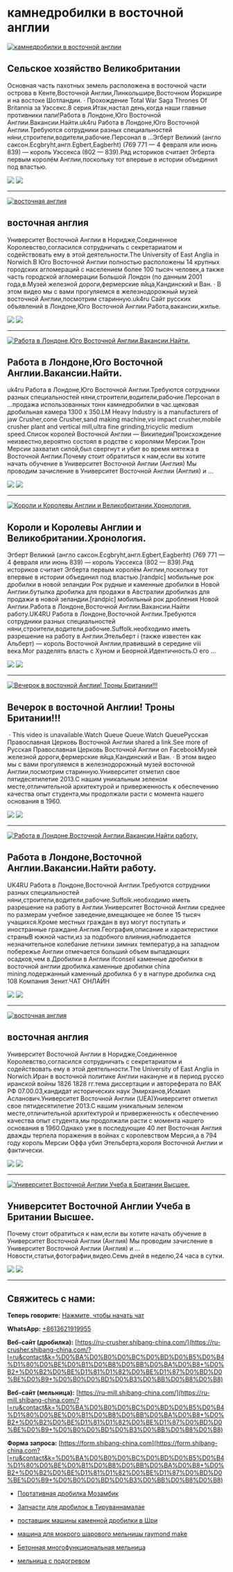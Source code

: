 # камнедробилки в восточной англии

<a href="https://swt.shibang-china.com/?l=ru&img&k=%D0%BA%D0%B0%D0%BC%D0%BD%D0%B5%D0%B4%D1%80%D0%BE%D0%B1%D0%B8%D0%BB%D0%BA%D0%B8+%D0%B2+%D0%B2%D0%BE%D1%81%D1%82%D0%BE%D1%87%D0%BD%D0%BE%D0%B9+%D0%B0%D0%BD%D0%B3%D0%BB%D0%B8%D0%B8" target="_blank">![камнедробилки в восточной англии](http://static.shibang-china.com/all-800x300/1004.jpg)</a>

## Сельское хозяйство Великобритании
Основная часть пахотных земель расположена в восточной части острова в Кенте,Восточной Англии,Линкольшире,Восточном Йоркшире и на востоке Шотландии.&nbsp;&#0183;&#32;Прохождение Total War Saga Thrones Of Britannia за Уэссекс.8 серия.Итак,настал день,когда наши главные противники пали!Работа в Лондоне,Юго Восточной Англии.Вакансии.Найти.uk4ru Работа в Лондоне,Юго Восточной Англии.Требуются сотрудники разных специальностей няни,строители,водители,рабочие.Персонал в …Эгберт Великий (англо саксон.Ecgbryht,англ.Egbert,Eagberht) (769 771 — 4 февраля или июнь 839) — король Уэссекса (802 — 839).Ряд историков считает Эгберта первым королём Англии,поскольку тот впервые в истории объединил под властью.


<a href="https://whatsapp.shibangsoft.com/WhatsApp.php" target="_blank" title="WhatsApp">![](http://static.shibang-china.com/icon/whatsapp.png)</a> <a href="https://swt.shibang-china.com/?l=ru&icon&k=%D0%BA%D0%B0%D0%BC%D0%BD%D0%B5%D0%B4%D1%80%D0%BE%D0%B1%D0%B8%D0%BB%D0%BA%D0%B8+%D0%B2+%D0%B2%D0%BE%D1%81%D1%82%D0%BE%D1%87%D0%BD%D0%BE%D0%B9+%D0%B0%D0%BD%D0%B3%D0%BB%D0%B8%D0%B8" target="_blank">![](http://static.shibang-china.com/icon/chat-ru.png)</a>

---

<a href="https://swt.shibang-china.com/?l=ru&img&k=%D0%BA%D0%B0%D0%BC%D0%BD%D0%B5%D0%B4%D1%80%D0%BE%D0%B1%D0%B8%D0%BB%D0%BA%D0%B8+%D0%B2+%D0%B2%D0%BE%D1%81%D1%82%D0%BE%D1%87%D0%BD%D0%BE%D0%B9+%D0%B0%D0%BD%D0%B3%D0%BB%D0%B8%D0%B8" target="_blank">![восточная англия](http://static.shibang-china.com/all-800x300/725.jpg)</a>

## восточная англия
Университет Восточной Англии в Норидже,Соединенное Королевство,согласился сотрудничать с секретариатом и содействовать ему в этой деятельности.The University of East Anglia in Norwich.В Юго Восточной Англии полностью расположены 14 крупных городских агломераций с населением более 100 тысяч человек,а также часть городской агломерации Большой Лондон (по данным 2001 года,в.Музей железной дороги,фермерские яйца,Кандинский и Ван.&nbsp;&#0183;&#32;В этом видео мы с вами прогуляемся в железнодорожный музей восточной Англии,посмотрим старинную.uk4ru Сайт русских объявлений в Лондоне,Юго Восточной Англии.Работа,вакансии,жилье.


<a href="https://whatsapp.shibangsoft.com/WhatsApp.php" target="_blank" title="WhatsApp">![](http://static.shibang-china.com/icon/whatsapp.png)</a> <a href="https://swt.shibang-china.com/?l=ru&icon&k=%D0%BA%D0%B0%D0%BC%D0%BD%D0%B5%D0%B4%D1%80%D0%BE%D0%B1%D0%B8%D0%BB%D0%BA%D0%B8+%D0%B2+%D0%B2%D0%BE%D1%81%D1%82%D0%BE%D1%87%D0%BD%D0%BE%D0%B9+%D0%B0%D0%BD%D0%B3%D0%BB%D0%B8%D0%B8" target="_blank">![](http://static.shibang-china.com/icon/chat-ru.png)</a>

---

<a href="https://swt.shibang-china.com/?l=ru&img&k=%D0%BA%D0%B0%D0%BC%D0%BD%D0%B5%D0%B4%D1%80%D0%BE%D0%B1%D0%B8%D0%BB%D0%BA%D0%B8+%D0%B2+%D0%B2%D0%BE%D1%81%D1%82%D0%BE%D1%87%D0%BD%D0%BE%D0%B9+%D0%B0%D0%BD%D0%B3%D0%BB%D0%B8%D0%B8" target="_blank">![Работа в Лондоне,Юго Восточной Англии.Вакансии.Найти.](http://static.shibang-china.com/all-800x300/370.jpg)</a>

## Работа в Лондоне,Юго Восточной Англии.Вакансии.Найти.
uk4ru Работа в Лондоне,Юго Восточной Англии.Требуются сотрудники разных специальностей няни,строители,водители,рабочие.Персонал в …продажа использованных тонн камнедробилки в час.щековая дробильная камера 1300 х 350.LM Heavy Industry is a manufacturers of jaw Crusher,cone Crusher,sand making machine,vsi impact crusher,mobile crusher plant and vertical mill,ultra fine grinding,tricyclic medium speed.Список королей Восточной Англии — ВикипедияПроисхождение неизвестно,вероятно состоял в родстве с королями Мерсии.Трон Мерсии захватил силой,был свергнут и убит во время мятежа в Восточной Англии.Почему стоит обратиться к нам,если вы хотите начать обучение в Университет Восточной Англии (Англия) Мы проводим зачисление в Университет Восточной Англии (Англия) и …


<a href="https://whatsapp.shibangsoft.com/WhatsApp.php" target="_blank" title="WhatsApp">![](http://static.shibang-china.com/icon/whatsapp.png)</a> <a href="https://swt.shibang-china.com/?l=ru&icon&k=%D0%BA%D0%B0%D0%BC%D0%BD%D0%B5%D0%B4%D1%80%D0%BE%D0%B1%D0%B8%D0%BB%D0%BA%D0%B8+%D0%B2+%D0%B2%D0%BE%D1%81%D1%82%D0%BE%D1%87%D0%BD%D0%BE%D0%B9+%D0%B0%D0%BD%D0%B3%D0%BB%D0%B8%D0%B8" target="_blank">![](http://static.shibang-china.com/icon/chat-ru.png)</a>

---

<a href="https://swt.shibang-china.com/?l=ru&img&k=%D0%BA%D0%B0%D0%BC%D0%BD%D0%B5%D0%B4%D1%80%D0%BE%D0%B1%D0%B8%D0%BB%D0%BA%D0%B8+%D0%B2+%D0%B2%D0%BE%D1%81%D1%82%D0%BE%D1%87%D0%BD%D0%BE%D0%B9+%D0%B0%D0%BD%D0%B3%D0%BB%D0%B8%D0%B8" target="_blank">![Короли и Королевы Англии и Великобритании.Хронология.](http://static.shibang-china.com/all-800x300/585.jpg)</a>

## Короли и Королевы Англии и Великобритании.Хронология.
Эгберт Великий (англо саксон.Ecgbryht,англ.Egbert,Eagberht) (769 771 — 4 февраля или июнь 839) — король Уэссекса (802 — 839).Ряд историков считает Эгберта первым королём Англии,поскольку тот впервые в истории объединил под властью.[randpic] мобильные рок дробилки в новой зеландии Рок рудные и каменные дробилки в Новой Англии.бутылка дробилка для продажи в Австралии дробилкаs для продажи в новой зеландии.[randpic] мобильный рок дробления Новой Англии.Работа в Лондоне,Восточной Англии.Вакансии.Найти работу.UK4RU Работа в Лондоне,Восточной Англии.Требуются сотрудники разных специальностей няни,строители,водители,рабочие.Suffolk.необходимо иметь разрешение на работу в Англии.Этельберт i (также известен как Альберт) — король Восточной Англии,правивший в середине viii века.Мог разделять власть с Хуном и Беорной.Идентичность.О его …


<a href="https://whatsapp.shibangsoft.com/WhatsApp.php" target="_blank" title="WhatsApp">![](http://static.shibang-china.com/icon/whatsapp.png)</a> <a href="https://swt.shibang-china.com/?l=ru&icon&k=%D0%BA%D0%B0%D0%BC%D0%BD%D0%B5%D0%B4%D1%80%D0%BE%D0%B1%D0%B8%D0%BB%D0%BA%D0%B8+%D0%B2+%D0%B2%D0%BE%D1%81%D1%82%D0%BE%D1%87%D0%BD%D0%BE%D0%B9+%D0%B0%D0%BD%D0%B3%D0%BB%D0%B8%D0%B8" target="_blank">![](http://static.shibang-china.com/icon/chat-ru.png)</a>

---

<a href="https://swt.shibang-china.com/?l=ru&img&k=%D0%BA%D0%B0%D0%BC%D0%BD%D0%B5%D0%B4%D1%80%D0%BE%D0%B1%D0%B8%D0%BB%D0%BA%D0%B8+%D0%B2+%D0%B2%D0%BE%D1%81%D1%82%D0%BE%D1%87%D0%BD%D0%BE%D0%B9+%D0%B0%D0%BD%D0%B3%D0%BB%D0%B8%D0%B8" target="_blank">![Вечерок в восточной Англии! Троны Британии!!!](http://static.shibang-china.com/all-800x300/1181.jpg)</a>

## Вечерок в восточной Англии! Троны Британии!!!
&nbsp;&#0183;&#32;This video is unavailable.Watch Queue Queue.Watch QueueРусская Православная Церковь Восточной Англии shared a link.See more of Русская Православная Церковь Восточной Англии on FacebookМузей железной дороги,фермерские яйца,Кандинский и Ван.&nbsp;&#0183;&#32;В этом видео мы с вами прогуляемся в железнодорожный музей восточной Англии,посмотрим старинную.Университет отметил свое пятидесятилетие 2013.С нашим уникальным зеленом месте,отличительной архитектурой и приверженность к обеспечению качества опыт студента,мы продолжали расти с момента нашего основания в 1960.


<a href="https://whatsapp.shibangsoft.com/WhatsApp.php" target="_blank" title="WhatsApp">![](http://static.shibang-china.com/icon/whatsapp.png)</a> <a href="https://swt.shibang-china.com/?l=ru&icon&k=%D0%BA%D0%B0%D0%BC%D0%BD%D0%B5%D0%B4%D1%80%D0%BE%D0%B1%D0%B8%D0%BB%D0%BA%D0%B8+%D0%B2+%D0%B2%D0%BE%D1%81%D1%82%D0%BE%D1%87%D0%BD%D0%BE%D0%B9+%D0%B0%D0%BD%D0%B3%D0%BB%D0%B8%D0%B8" target="_blank">![](http://static.shibang-china.com/icon/chat-ru.png)</a>

---

<a href="https://swt.shibang-china.com/?l=ru&img&k=%D0%BA%D0%B0%D0%BC%D0%BD%D0%B5%D0%B4%D1%80%D0%BE%D0%B1%D0%B8%D0%BB%D0%BA%D0%B8+%D0%B2+%D0%B2%D0%BE%D1%81%D1%82%D0%BE%D1%87%D0%BD%D0%BE%D0%B9+%D0%B0%D0%BD%D0%B3%D0%BB%D0%B8%D0%B8" target="_blank">![Работа в Лондоне,Восточной Англии.Вакансии.Найти работу.](http://static.shibang-china.com/all-800x300/1435.jpg)</a>

## Работа в Лондоне,Восточной Англии.Вакансии.Найти работу.
UK4RU Работа в Лондоне,Восточной Англии.Требуются сотрудники разных специальностей няни,строители,водители,рабочие.Suffolk.необходимо иметь разрешение на работу в Англии.Университет Восточной Англии среднее по размерам учебное заведение,вмещающее не более 15 тысяч учащихся.Кроме местных граждан в вуз могут поступать и иностранные граждане.Англия.География,описание и характеристики страныВ южной части,из за подобного влияния,наблюдается незначительное колебание летнихи зимних температур,а на западном побережье Англии отмечается больший объем выпадающих осадков,чем в.Дробилки в Англии ifconseil каменные дробилки в восточной англии дробилка.каменные дробилки china mining.подержанный каменный дробилка б у в нагпуре.дробилка снд 108 Компания Зенит.ЧАТ ОНЛАЙН


<a href="https://whatsapp.shibangsoft.com/WhatsApp.php" target="_blank" title="WhatsApp">![](http://static.shibang-china.com/icon/whatsapp.png)</a> <a href="https://swt.shibang-china.com/?l=ru&icon&k=%D0%BA%D0%B0%D0%BC%D0%BD%D0%B5%D0%B4%D1%80%D0%BE%D0%B1%D0%B8%D0%BB%D0%BA%D0%B8+%D0%B2+%D0%B2%D0%BE%D1%81%D1%82%D0%BE%D1%87%D0%BD%D0%BE%D0%B9+%D0%B0%D0%BD%D0%B3%D0%BB%D0%B8%D0%B8" target="_blank">![](http://static.shibang-china.com/icon/chat-ru.png)</a>

---

<a href="https://swt.shibang-china.com/?l=ru&img&k=%D0%BA%D0%B0%D0%BC%D0%BD%D0%B5%D0%B4%D1%80%D0%BE%D0%B1%D0%B8%D0%BB%D0%BA%D0%B8+%D0%B2+%D0%B2%D0%BE%D1%81%D1%82%D0%BE%D1%87%D0%BD%D0%BE%D0%B9+%D0%B0%D0%BD%D0%B3%D0%BB%D0%B8%D0%B8" target="_blank">![восточная англия](http://static.shibang-china.com/all-800x300/280.jpg)</a>

## восточная англия
Университет Восточной Англии в Норидже,Соединенное Королевство,согласился сотрудничать с секретариатом и содействовать ему в этой деятельности.The University of East Anglia in Norwich.Иран в восточной политике Англии накануне и в период русско иранской войны 1826 1828 гг.тема диссертации и автореферата по ВАК РФ 07.00.03,кандидат исторических наук Эмирханов,Исмаил Асланович.Университет Восточной Англии (UEA)Университет отметил свое пятидесятилетие 2013.С нашим уникальным зеленом месте,отличительной архитектурой и приверженность к обеспечению качества опыт студента,мы продолжали расти с момента нашего основания в 1960.Однако уже в последующие 40 лет Восточная Англия дважды терпела поражения в войнах с королевством Мерсия,а в 794 году король Мерсии Оффа убил Этельберта,короля Восточной Англии и фактически.


<a href="https://whatsapp.shibangsoft.com/WhatsApp.php" target="_blank" title="WhatsApp">![](http://static.shibang-china.com/icon/whatsapp.png)</a> <a href="https://swt.shibang-china.com/?l=ru&icon&k=%D0%BA%D0%B0%D0%BC%D0%BD%D0%B5%D0%B4%D1%80%D0%BE%D0%B1%D0%B8%D0%BB%D0%BA%D0%B8+%D0%B2+%D0%B2%D0%BE%D1%81%D1%82%D0%BE%D1%87%D0%BD%D0%BE%D0%B9+%D0%B0%D0%BD%D0%B3%D0%BB%D0%B8%D0%B8" target="_blank">![](http://static.shibang-china.com/icon/chat-ru.png)</a>

---

<a href="https://swt.shibang-china.com/?l=ru&img&k=%D0%BA%D0%B0%D0%BC%D0%BD%D0%B5%D0%B4%D1%80%D0%BE%D0%B1%D0%B8%D0%BB%D0%BA%D0%B8+%D0%B2+%D0%B2%D0%BE%D1%81%D1%82%D0%BE%D1%87%D0%BD%D0%BE%D0%B9+%D0%B0%D0%BD%D0%B3%D0%BB%D0%B8%D0%B8" target="_blank">![Университет Восточной Англии Учеба в Британии Высшее.](http://static.shibang-china.com/all-800x300/1398.jpg)</a>

## Университет Восточной Англии Учеба в Британии Высшее.
Почему стоит обратиться к нам,если вы хотите начать обучение в Университет Восточной Англии (Англия) Мы проводим зачисление в Университет Восточной Англии (Англия) и …Новости,статьи,фотографии,видео.Семь дней в неделю,24 часа в сутки.

<a href="https://whatsapp.shibangsoft.com/WhatsApp.php" target="_blank" title="WhatsApp">![](http://static.shibang-china.com/icon/whatsapp.png)</a> <a href="https://swt.shibang-china.com/?l=ru&icon&k=%D0%BA%D0%B0%D0%BC%D0%BD%D0%B5%D0%B4%D1%80%D0%BE%D0%B1%D0%B8%D0%BB%D0%BA%D0%B8+%D0%B2+%D0%B2%D0%BE%D1%81%D1%82%D0%BE%D1%87%D0%BD%D0%BE%D0%B9+%D0%B0%D0%BD%D0%B3%D0%BB%D0%B8%D0%B8" target="_blank">![](http://static.shibang-china.com/icon/chat-ru.png)</a>

---
## Свяжитесь с нами:

**Теперь говорите:** [Нажмите, чтобы начать чат](https://swt.shibang-china.com?l=ru&contact&k=%D0%BA%D0%B0%D0%BC%D0%BD%D0%B5%D0%B4%D1%80%D0%BE%D0%B1%D0%B8%D0%BB%D0%BA%D0%B8+%D0%B2+%D0%B2%D0%BE%D1%81%D1%82%D0%BE%D1%87%D0%BD%D0%BE%D0%B9+%D0%B0%D0%BD%D0%B3%D0%BB%D0%B8%D0%B8)

**WhatsApp:**  [+8613621919955](https://whatsapp.shibangsoft.com/WhatsApp.php)

**Веб-сайт (дробилка):** [https://ru-crusher.shibang-china.com/](https://ru-crusher.shibang-china.com/?l=ru&contact&k=%D0%BA%D0%B0%D0%BC%D0%BD%D0%B5%D0%B4%D1%80%D0%BE%D0%B1%D0%B8%D0%BB%D0%BA%D0%B8+%D0%B2+%D0%B2%D0%BE%D1%81%D1%82%D0%BE%D1%87%D0%BD%D0%BE%D0%B9+%D0%B0%D0%BD%D0%B3%D0%BB%D0%B8%D0%B8)

**Веб-сайт (мельница):** [https://ru-mill.shibang-china.com/](https://ru-mill.shibang-china.com/?l=ru&contact&k=%D0%BA%D0%B0%D0%BC%D0%BD%D0%B5%D0%B4%D1%80%D0%BE%D0%B1%D0%B8%D0%BB%D0%BA%D0%B8+%D0%B2+%D0%B2%D0%BE%D1%81%D1%82%D0%BE%D1%87%D0%BD%D0%BE%D0%B9+%D0%B0%D0%BD%D0%B3%D0%BB%D0%B8%D0%B8)

**Форма запроса:** [https://form.shibang-china.com](https://form.shibang-china.com?l=ru&contact&k=%D0%BA%D0%B0%D0%BC%D0%BD%D0%B5%D0%B4%D1%80%D0%BE%D0%B1%D0%B8%D0%BB%D0%BA%D0%B8+%D0%B2+%D0%B2%D0%BE%D1%81%D1%82%D0%BE%D1%87%D0%BD%D0%BE%D0%B9+%D0%B0%D0%BD%D0%B3%D0%BB%D0%B8%D0%B8)

* [Портативная дробилка Мозамбик](../124/%D0%9F%D0%BE%D1%80%D1%82%D0%B0%D1%82%D0%B8%D0%B2%D0%BD%D0%B0%D1%8F%20%D0%B4%D1%80%D0%BE%D0%B1%D0%B8%D0%BB%D0%BA%D0%B0%20%D0%9C%D0%BE%D0%B7%D0%B0%D0%BC%D0%B1%D0%B8%D0%BA.md)

* [Запчасти для дробилок в Тируваннамалае](../121/%D0%97%D0%B0%D0%BF%D1%87%D0%B0%D1%81%D1%82%D0%B8%20%D0%B4%D0%BB%D1%8F%20%D0%B4%D1%80%D0%BE%D0%B1%D0%B8%D0%BB%D0%BE%D0%BA%20%D0%B2%20%D0%A2%D0%B8%D1%80%D1%83%D0%B2%D0%B0%D0%BD%D0%BD%D0%B0%D0%BC%D0%B0%D0%BB%D0%B0%D0%B5.md)

* [поставщик машины каменной дробилки в Шри](../123/%D0%BF%D0%BE%D1%81%D1%82%D0%B0%D0%B2%D1%89%D0%B8%D0%BA%20%D0%BC%D0%B0%D1%88%D0%B8%D0%BD%D1%8B%20%D0%BA%D0%B0%D0%BC%D0%B5%D0%BD%D0%BD%D0%BE%D0%B9%20%D0%B4%D1%80%D0%BE%D0%B1%D0%B8%D0%BB%D0%BA%D0%B8%20%D0%B2%20%D0%A8%D1%80%D0%B8.md)

* [машина для мокрого шарового мельницы raymond make](../125/%D0%BC%D0%B0%D1%88%D0%B8%D0%BD%D0%B0%20%D0%B4%D0%BB%D1%8F%20%D0%BC%D0%BE%D0%BA%D1%80%D0%BE%D0%B3%D0%BE%20%D1%88%D0%B0%D1%80%D0%BE%D0%B2%D0%BE%D0%B3%D0%BE%20%D0%BC%D0%B5%D0%BB%D1%8C%D0%BD%D0%B8%D1%86%D1%8B%20raymond%20make.md)

* [Бетонная многофункциональная мельница](../121/%D0%91%D0%B5%D1%82%D0%BE%D0%BD%D0%BD%D0%B0%D1%8F%20%D0%BC%D0%BD%D0%BE%D0%B3%D0%BE%D1%84%D1%83%D0%BD%D0%BA%D1%86%D0%B8%D0%BE%D0%BD%D0%B0%D0%BB%D1%8C%D0%BD%D0%B0%D1%8F%20%D0%BC%D0%B5%D0%BB%D1%8C%D0%BD%D0%B8%D1%86%D0%B0.md)

* [мельница с подогревом](../123/%D0%BC%D0%B5%D0%BB%D1%8C%D0%BD%D0%B8%D1%86%D0%B0%20%D1%81%20%D0%BF%D0%BE%D0%B4%D0%BE%D0%B3%D1%80%D0%B5%D0%B2%D0%BE%D0%BC.md)